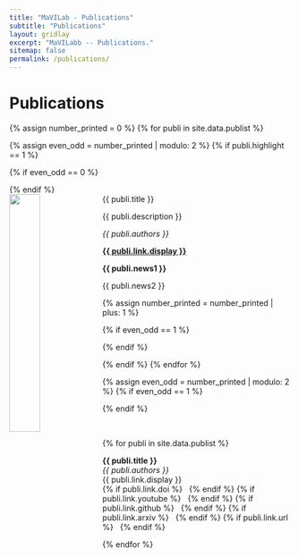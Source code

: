 ```yaml
---
title: "MaVILab - Publications"
subtitle: "Publications"
layout: gridlay
excerpt: "MaVILabb -- Publications."
sitemap: false
permalink: /publications/
---
```



# Publications

<!-- ## Group highlights -->

{% assign number_printed = 0 %}
{% for publi in site.data.publist %}

{% assign even_odd = number_printed | modulo: 2 %}
{% if publi.highlight == 1 %}

{% if even_odd == 0 %}
<div class="row">
{% endif %}

<div class="col-sm-6 clearfix">
 <div class="well">
  <pubtit>{{ publi.title }}</pubtit>
  <img src="{{ site.url }}{{ site.baseurl }}/images/pubpic/{{ publi.image }}" class="img-responsive" width="33%" style="float: left" />
  <p>{{ publi.description }}</p>
  <p><em>{{ publi.authors }}</em></p>
  <p><strong><a href="{{ publi.link.url }}">{{ publi.link.display }}</a></strong></p>
  <p class="text-danger"><strong> {{ publi.news1 }}</strong></p>
  <p> {{ publi.news2 }}</p>
 </div>
</div>

{% assign number_printed = number_printed | plus: 1 %}

{% if even_odd == 1 %}
</div>
{% endif %}

{% endif %}
{% endfor %}

{% assign even_odd = number_printed | modulo: 2 %}
{% if even_odd == 1 %}
</div>
{% endif %}

<p> &nbsp; </p>

{% for publi in site.data.publist %}

  <strong>{{ publi.title }}</strong> <br />
  <em>{{ publi.authors }} </em><br />{{ publi.link.display }}  
  {% if publi.link.doi %}
  <a href="{{ publi.link.doi }}" title="Link to DOI of the publication"><i class="ai ai-fw ai-doi" aria-hidden="true"></i></a> &nbsp;
  {% endif %} {% if publi.link.youtube %} <a href="{{ publi.link.youtube }}" title="Link to YouTube work video"> <i class="fa fa-youtube fa-1x" aria-hidden="true"></i></a> &nbsp;
  {% endif %} {% if publi.link.github  %} <a href="{{ publi.link.github }}" title="Link to GitHub work project"><i class="fa fa-github fa-1x" aria-hidden="true"></i></a> &nbsp;
  {% endif %} {% if publi.link.arxiv %} <a href="{{ publi.link.arxiv }}" title="Link to ArXiv publication"><i class="ai ai-fw ai-arxiv" aria-hidden="true"></i></a> &nbsp;
  {% endif %} {% if publi.link.url %} <a href="{{ publi.link.url }}" title="Link to official work website"><i class="fa fa-fw fa-link" aria-hidden="true"></i></a> &nbsp;
  {% endif %}


{% endfor %}

<!--
## Patents
<em>Milan P Allan, S Gröblacher, RA Norte, M Leeuwenhoek</em><br />Novel atomic force microscopy probes with phononic crystals<br /> PCT/NL20-20/050797 (2020)

<em>Milan P Allan</em><br /> Methods of manufacturing superconductor and phononic elements <br /> <a href="https://patents.google.com/patent/US10439125B2/en?inventor=Milan+ALLAN&oq=inventor:(Milan+ALLAN)">US10439125B2 (2016)</a>

## Full List of publications

{% for publi in site.data.publist %}

  {{ publi.title }} <br />
  <em>{{ publi.authors }} </em><br /><a href="{{ publi.link.url }}">{{ publi.link.display }}</a>

{% endfor %}

-->
